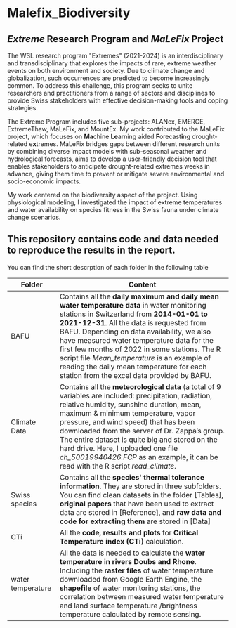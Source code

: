 # Malefix_Biodiversity

## _Extreme_ Research Program and _MaLeFix_ Project
The WSL research program "Extremes" (2021-2024) is an interdisciplinary and transdisciplinary that explores the impacts of rare, extreme weather events on both environment and society. Due to climate change and globalization, such occurrences are predicted to become increasingly common. To address this challenge, this program seeks to unite researchers and practitioners from a range of sectors and disciplines to provide Swiss stakeholders with effective decision-making tools and coping strategies.

The Extreme Program includes five sub-projects: ALANex, EMERGE, ExtremeThaw, MaLeFix, and MountEx. My work contributed to the MaLeFix project, which focuses on **Ma**chine **Le**arning aided **F**orecast**i**ng drought-related e**x**tremes. MaLeFix bridges gaps between different research units by combining diverse impact models with sub-seasonal weather and hydrological forecasts, aims to develop a user-friendly decision tool that enables stakeholders to anticipate drought-related extremes weeks in advance, giving them time to prevent or mitigate severe environmental and socio-economic impacts.

My work centered on the biodiversity aspect of the project. Using physiological modeling, I investigated the impact of extreme temperatures and water availability on species fitness in the Swiss fauna under climate change scenarios.

## This repository contains code and data needed to reproduce the results in the report. 

You can find the short descrption of each folder in the following table

| Folder | Content |
| ------------- | ------------- |
| BAFU  | Contains all the **daily maximum and daily mean water temperature data** in water monitoring stations in Switzerland from **2014-01-01 to 2021-12-31**. All the data is requested from BAFU. Depending on data availability, we also have measured water temperature data for the first few months of 2022 in some stations. The R script file _Mean_temperature_ is an example of reading the daily mean temperature for each station from the excel data provided by BAFU.  |
| Climate Data  | Contains all the **meteorological data** (a total of 9 variables are included: precipitation, radiation, relative humidity, sunshine duration, mean, maximum & minimum temperature, vapor pressure, and wind speed) that has been downloaded from the server of Dr. Zappa’s group. The entire dataset is quite big and stored on the hard drive. Here, I uploaded one file _ch_50019940426.FCP_ as an example, it can be read with the R script _read_climate_.  |
| Swiss species  | Contains all the **species' thermal tolerance information**. They are stored in three subfolders. You can find clean datasets in the folder [Tables], **original papers** that have been used to extract data are stored in [Reference], and **raw data and code for extracting them** are stored in [Data]   |
| CTi   | All the **code, results and plots** for **Critical Temperature index (CTi)** calculation.  |
| water temperature   | All the data is needed to calculate the **water temperature in rivers Doubs and Rhone**. Including the **raster files** of water temperature downloaded from Google Earth Engine, the **shapefile** of water monitoring stations, the correlation between measured water temperature and land surface temperature /brightness temperature calculated by remote sensing.    |

